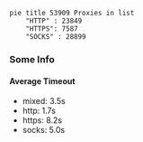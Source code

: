 
```mermaid
pie title 53909 Proxies in list
    "HTTP" : 23849
    "HTTPS": 7587
    "SOCKS" : 28899
```

### Some Info
#### Average Timeout

- mixed: 3.5s
- http: 1.7s
- https: 8.2s
- socks: 5.0s